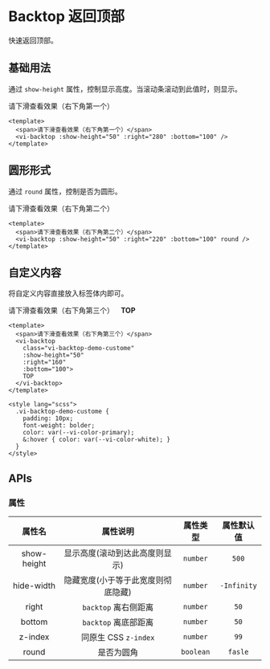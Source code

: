 # Backtop 返回顶部

快速返回顶部。

## 基础用法

通过 `show-height` 属性，控制显示高度。当滚动条滚动到此值时，则显示。

<div class="examples">
  <span>请下滑查看效果（右下角第一个）</span>
  <vi-backtop :show-height="50" :right="280" :bottom="100" />
</div>

```vue
<template>
  <span>请下滑查看效果（右下角第一个）</span>
  <vi-backtop :show-height="50" :right="280" :bottom="100" />
</template>
```

## 圆形形式

通过 `round` 属性，控制是否为圆形。

<div class="examples">
  <span>请下滑查看效果（右下角第二个）</span>
  <vi-backtop :show-height="50" :right="220" :bottom="100" round />
</div>

```vue
<template>
  <span>请下滑查看效果（右下角第二个）</span>
  <vi-backtop :show-height="50" :right="220" :bottom="100" round />
</template>
```

## 自定义内容

将自定义内容直接放入标签体内即可。

<div class="examples">
  <span>请下滑查看效果（右下角第三个）</span>
  <vi-backtop 
    class="vi-backtop-demo-custome" 
    :show-height="50" 
    :right="160" 
    :bottom="100">
    TOP
  </vi-backtop>
</div>

<style lang="scss">
.vi-backtop-demo-custome {
  padding: 10px;
  font-weight: bolder;
  color: var(--vi-color-primary);
  &:hover { color: var(--vi-color-white); }
}
</style>

```vue
<template>
  <span>请下滑查看效果（右下角第三个）</span>
  <vi-backtop 
    class="vi-backtop-demo-custome" 
    :show-height="50" 
    :right="160" 
    :bottom="100">
    TOP
  </vi-backtop>
</template>

<style lang="scss">
  .vi-backtop-demo-custome {
    padding: 10px;
    font-weight: bolder;
    color: var(--vi-color-primary);
    &:hover { color: var(--vi-color-white); }
  }
</style>
```

## APIs

### 属性

| 属性名 | 属性说明 | 属性类型 | 属性默认值 |
| :---: | :---: | :---: | :---: |
| show-height | 显示高度(滚动到达此高度则显示) | `number` | `500` |
| hide-width | 隐藏宽度(小于等于此宽度则彻底隐藏) | `number` | `-Infinity` |
| right | `backtop` 离右侧距离 | `number` | `50` |
| bottom | `backtop` 离底部距离 | `number` | `50` |
| z-index | 同原生 CSS `z-index` | `number` | `99` |
| round | 是否为圆角 | `boolean` | `fasle` |
